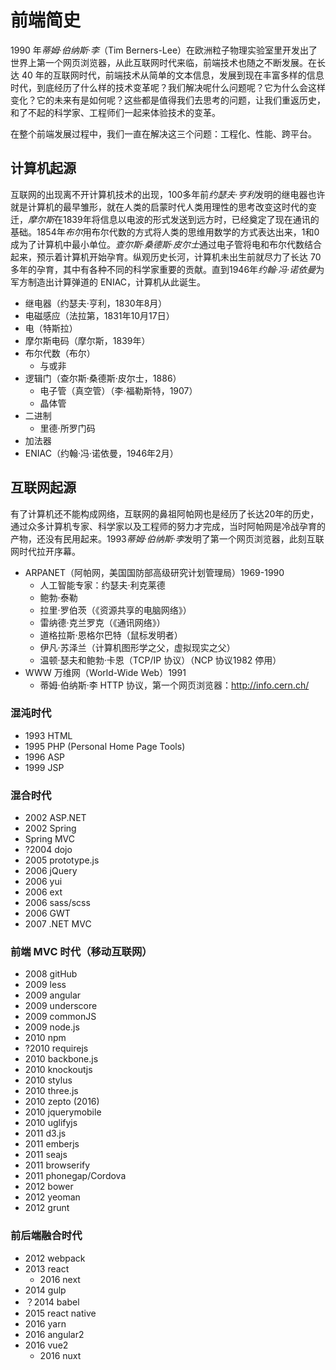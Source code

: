 # 前端简史
1990 年*蒂姆·伯纳斯·李*（Tim Berners-Lee）在欧洲粒子物理实验室里开发出了世界上第一个网页浏览器，从此互联网时代来临，前端技术也随之不断发展。在长达 40 年的互联网时代，前端技术从简单的文本信息，发展到现在丰富多样的信息时代，到底经历了什么样的技术变革呢？我们解决呢什么问题呢？它为什么会这样变化？它的未来有是如何呢？这些都是值得我们去思考的问题，让我们重返历史，和了不起的科学家、工程师们一起来体验技术的变革。

在整个前端发展过程中，我们一直在解决这三个问题：工程化、性能、跨平台。

## 计算机起源
互联网的出现离不开计算机技术的出现，100多年前*约瑟夫·亨利*发明的继电器也许就是计算机的最早雏形，就在人类的启蒙时代人类用理性的思考改变这时代的变迁，*摩尔斯*在1839年将信息以电波的形式发送到远方时，已经奠定了现在通讯的基础。1854年*布尔*用布尔代数的方式将人类的思维用数学的方式表达出来，1和0成为了计算机中最小单位。*查尔斯·桑德斯·皮尔士*通过电子管将电和布尔代数结合起来，预示着计算机开始孕育。纵观历史长河，计算机未出生前就尽力了长达 70 多年的孕育，其中有各种不同的科学家重要的贡献。直到1946年*约翰·冯·诺依曼*为军方制造出计算弹道的 ENIAC，计算机从此诞生。

* 继电器（约瑟夫·亨利，1830年8月）
* 电磁感应（法拉第，1831年10月17日）
* 电（特斯拉）
* 摩尔斯电码（摩尔斯，1839年）
* 布尔代数（布尔）
    * 与或非
* 逻辑门（查尔斯·桑德斯·皮尔士，1886）
    * 电子管（真空管）（李‧福勒斯特，1907）
    * 晶体管
* 二进制
    * 里德·所罗门码
* 加法器
* ENIAC（约翰·冯·诺依曼，1946年2月）

## 互联网起源
有了计算机还不能构成网络，互联网的鼻祖阿帕网也是经历了长达20年的历史，通过众多计算机专家、科学家以及工程师的努力才完成，当时阿帕网是冷战孕育的产物，还没有民用起来。1993*蒂姆·伯纳斯·李*发明了第一个网页浏览器，此刻互联网时代拉开序幕。

* ARPANET（阿帕网，美国国防部高级研究计划管理局）1969-1990
    * 人工智能专家：约瑟夫·利克莱德
    * 鲍勃·泰勒
    * 拉里·罗伯茨（《资源共享的电脑网络》）
    * 雷纳德·克兰罗克（《通讯网络》）
    * 道格拉斯·恩格尔巴特（鼠标发明者）
    * 伊凡·苏泽兰（计算机图形学之父，虚拟现实之父）
    * 温顿·瑟夫和鲍勃·卡恩（TCP/IP 协议）（NCP 协议1982 停用）
* WWW 万维网（World-Wide Web）1991
    * 蒂姆·伯纳斯·李 HTTP 协议，第一个网页浏览器：http://info.cern.ch/

### 混沌时代
* 1993 HTML
* 1995 PHP (Personal Home Page Tools)
* 1996 ASP
* 1999 JSP

### 混合时代
* 2002 ASP.NET
* 2002 Spring
* Spring MVC
* ?2004 dojo
* 2005 prototype.js
* 2006 jQuery
* 2006 yui
* 2006 ext
* 2006 sass/scss
* 2006 GWT
* 2007 .NET MVC

### 前端 MVC 时代（移动互联网）
* 2008 gitHub
* 2009 less
* 2009 angular
* 2009 underscore
* 2009 commonJS
* 2009 node.js
* 2010 npm
* ?2010 requirejs
* 2010 backbone.js
* 2010 knockoutjs
* 2010 stylus
* 2010 three.js
* 2010 zepto (2016)
* 2010 jquerymobile
* 2010 uglifyjs
* 2011 d3.js
* 2011 emberjs
* 2011 seajs
* 2011 browserify
* 2011 phonegap/Cordova
* 2012 bower
* 2012 yeoman
* 2012 grunt

### 前后端融合时代
* 2012 webpack
* 2013 react
    * 2016 next
* 2014 gulp
* ？2014 babel
* 2015 react native
* 2016 yarn
* 2016 angular2
* 2016 vue2
    * 2016 nuxt



